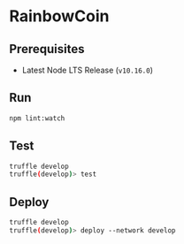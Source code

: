 # RainbowCoin

## Prerequisites

- Latest Node LTS Release (`v10.16.0`)

## Run

```bash
npm lint:watch
```

## Test

```bash
truffle develop
truffle(develop)> test
```

## Deploy

```bash
truffle develop
truffle(develop)> deploy --network develop
```
